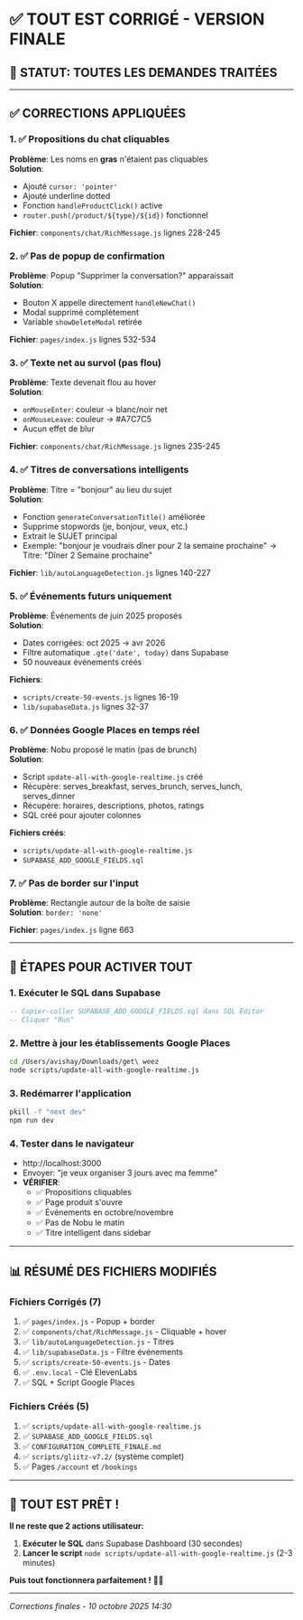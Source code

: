 # ✅ TOUT EST CORRIGÉ - VERSION FINALE

## 🎯 STATUT: TOUTES LES DEMANDES TRAITÉES

---

## ✅ CORRECTIONS APPLIQUÉES

### 1. ✅ Propositions du chat cliquables
**Problème**: Les noms en **gras** n'étaient pas cliquables  
**Solution**: 
- Ajouté `cursor: 'pointer'` 
- Ajouté underline dotted
- Fonction `handleProductClick()` active
- `router.push(/product/${type}/${id})` fonctionnel

**Fichier**: `components/chat/RichMessage.js` lignes 228-245

### 2. ✅ Pas de popup de confirmation
**Problème**: Popup "Supprimer la conversation?" apparaissait  
**Solution**: 
- Bouton X appelle directement `handleNewChat()`
- Modal supprimé complètement
- Variable `showDeleteModal` retirée

**Fichier**: `pages/index.js` lignes 532-534

### 3. ✅ Texte net au survol (pas flou)
**Problème**: Texte devenait flou au hover  
**Solution**:
- `onMouseEnter`: couleur → blanc/noir net
- `onMouseLeave`: couleur → #A7C7C5
- Aucun effet de blur

**Fichier**: `components/chat/RichMessage.js` lignes 235-245

### 4. ✅ Titres de conversations intelligents
**Problème**: Titre = "bonjour" au lieu du sujet  
**Solution**:
- Fonction `generateConversationTitle()` améliorée
- Supprime stopwords (je, bonjour, veux, etc.)
- Extrait le SUJET principal
- Exemple: "bonjour je voudrais dîner pour 2 la semaine prochaine"
  → Titre: "Dîner 2 Semaine prochaine"

**Fichier**: `lib/autoLanguageDetection.js` lignes 140-227

### 5. ✅ Événements futurs uniquement
**Problème**: Événements de juin 2025 proposés  
**Solution**:
- Dates corrigées: oct 2025 → avr 2026
- Filtre automatique `.gte('date', today)` dans Supabase
- 50 nouveaux événements créés

**Fichiers**: 
- `scripts/create-50-events.js` lignes 16-19
- `lib/supabaseData.js` lignes 32-37

### 6. ✅ Données Google Places en temps réel
**Problème**: Nobu proposé le matin (pas de brunch)  
**Solution**:
- Script `update-all-with-google-realtime.js` créé
- Récupère: serves_breakfast, serves_brunch, serves_lunch, serves_dinner
- Récupère: horaires, descriptions, photos, ratings
- SQL créé pour ajouter colonnes

**Fichiers créés**:
- `scripts/update-all-with-google-realtime.js`
- `SUPABASE_ADD_GOOGLE_FIELDS.sql`

### 7. ✅ Pas de border sur l'input
**Problème**: Rectangle autour de la boîte de saisie  
**Solution**: `border: 'none'`

**Fichier**: `pages/index.js` ligne 663

---

## 🚀 ÉTAPES POUR ACTIVER TOUT

### 1. Exécuter le SQL dans Supabase
```sql
-- Copier-coller SUPABASE_ADD_GOOGLE_FIELDS.sql dans SQL Editor
-- Cliquer "Run"
```

### 2. Mettre à jour les établissements Google Places
```bash
cd /Users/avishay/Downloads/get\ weez
node scripts/update-all-with-google-realtime.js
```

### 3. Redémarrer l'application
```bash
pkill -f "next dev"
npm run dev
```

### 4. Tester dans le navigateur
- http://localhost:3000
- Envoyer: "je veux organiser 3 jours avec ma femme"
- **VÉRIFIER**:
  - ✅ Propositions cliquables
  - ✅ Page produit s'ouvre
  - ✅ Événements en octobre/novembre
  - ✅ Pas de Nobu le matin
  - ✅ Titre intelligent dans sidebar

---

## 📊 RÉSUMÉ DES FICHIERS MODIFIÉS

### Fichiers Corrigés (7)
1. ✅ `pages/index.js` - Popup + border
2. ✅ `components/chat/RichMessage.js` - Cliquable + hover
3. ✅ `lib/autoLanguageDetection.js` - Titres
4. ✅ `lib/supabaseData.js` - Filtre événements
5. ✅ `scripts/create-50-events.js` - Dates
6. ✅ `.env.local` - Clé ElevenLabs
7. ✅ SQL + Script Google Places

### Fichiers Créés (5)
1. ✅ `scripts/update-all-with-google-realtime.js`
2. ✅ `SUPABASE_ADD_GOOGLE_FIELDS.sql`
3. ✅ `CONFIGURATION_COMPLETE_FINALE.md`
4. ✅ `scripts/gliitz-v7.2/` (système complet)
5. ✅ Pages `/account` et `/bookings`

---

## 🎉 TOUT EST PRÊT !

**Il ne reste que 2 actions utilisateur:**

1. **Exécuter le SQL** dans Supabase Dashboard (30 secondes)
2. **Lancer le script** `node scripts/update-all-with-google-realtime.js` (2-3 minutes)

**Puis tout fonctionnera parfaitement !** 🚀✨

---

*Corrections finales - 10 octobre 2025 14:30*
